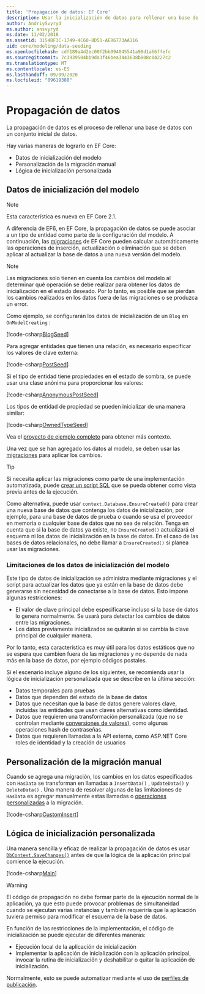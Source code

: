 ```yaml
---
title: 'Propagación de datos: EF Core'
description: Usar la inicialización de datos para rellenar una base de datos con un conjunto inicial de datos mediante Entity Framework Core
author: AndriySvyryd
ms.author: ansvyryd
ms.date: 11/02/2018
ms.assetid: 3154BF3C-1749-4C60-8D51-AE86773AA116
uid: core/modeling/data-seeding
ms.openlocfilehash: cdf189a4d2ec00f2bb094045541a98d1a66ffefc
ms.sourcegitcommit: 7c3939504bb9da3f46bea3443638b808c04227c2
ms.translationtype: MT
ms.contentlocale: es-ES
ms.lasthandoff: 09/09/2020
ms.locfileid: "89619388"
---
```

# <a name="data-seeding"></a>Propagación de datos

La propagación de datos es el proceso de rellenar una base de datos con un conjunto inicial de datos.

Hay varias maneras de lograrlo en EF Core:

* Datos de inicialización del modelo
* Personalización de la migración manual
* Lógica de inicialización personalizada

## <a name="model-seed-data"></a>Datos de inicialización del modelo

> [!NOTE]
> Esta característica es nueva en EF Core 2.1.

A diferencia de EF6, en EF Core, la propagación de datos se puede asociar a un tipo de entidad como parte de la configuración del modelo. A continuación, las [migraciones](xref:core/managing-schemas/migrations/index) de EF Core pueden calcular automáticamente las operaciones de inserción, actualización o eliminación que se deben aplicar al actualizar la base de datos a una nueva versión del modelo.

> [!NOTE]
> Las migraciones solo tienen en cuenta los cambios del modelo al determinar qué operación se debe realizar para obtener los datos de inicialización en el estado deseado. Por lo tanto, es posible que se pierdan los cambios realizados en los datos fuera de las migraciones o se produzca un error.

Como ejemplo, se configurarán los datos de inicialización de un `Blog` en `OnModelCreating` :

[!code-csharp[BlogSeed](../../../samples/core/Modeling/DataSeeding/DataSeedingContext.cs?name=BlogSeed)]

Para agregar entidades que tienen una relación, es necesario especificar los valores de clave externa:

[!code-csharp[PostSeed](../../../samples/core/Modeling/DataSeeding/DataSeedingContext.cs?name=PostSeed)]

Si el tipo de entidad tiene propiedades en el estado de sombra, se puede usar una clase anónima para proporcionar los valores:

[!code-csharp[AnonymousPostSeed](../../../samples/core/Modeling/DataSeeding/DataSeedingContext.cs?name=AnonymousPostSeed)]

Los tipos de entidad de propiedad se pueden inicializar de una manera similar:

[!code-csharp[OwnedTypeSeed](../../../samples/core/Modeling/DataSeeding/DataSeedingContext.cs?name=OwnedTypeSeed)]

Vea el [proyecto de ejemplo completo](https://github.com/dotnet/EntityFramework.Docs/tree/master/samples/core/Modeling/DataSeeding) para obtener más contexto.

Una vez que se han agregado los datos al modelo, se deben usar las [migraciones](xref:core/managing-schemas/migrations/index) para aplicar los cambios.

> [!TIP]
> Si necesita aplicar las migraciones como parte de una implementación automatizada, puede [crear un script SQL](xref:core/managing-schemas/migrations/index#generate-sql-scripts) que se pueda obtener como vista previa antes de la ejecución.

Como alternativa, puede usar `context.Database.EnsureCreated()` para crear una nueva base de datos que contenga los datos de inicialización, por ejemplo, para una base de datos de prueba o cuando se usa el proveedor en memoria o cualquier base de datos que no sea de relación. Tenga en cuenta que si la base de datos ya existe, no `EnsureCreated()` actualizará el esquema ni los datos de inicialización en la base de datos. En el caso de las bases de datos relacionales, no debe llamar a `EnsureCreated()` si planea usar las migraciones.

### <a name="limitations-of-model-seed-data"></a>Limitaciones de los datos de inicialización del modelo

Este tipo de datos de inicialización se administra mediante migraciones y el script para actualizar los datos que ya están en la base de datos debe generarse sin necesidad de conectarse a la base de datos. Esto impone algunas restricciones:

* El valor de clave principal debe especificarse incluso si la base de datos lo genera normalmente. Se usará para detectar los cambios de datos entre las migraciones.
* Los datos previamente inicializados se quitarán si se cambia la clave principal de cualquier manera.

Por lo tanto, esta característica es muy útil para los datos estáticos que no se espera que cambien fuera de las migraciones y no depende de nada más en la base de datos, por ejemplo códigos postales.

Si el escenario incluye alguno de los siguientes, se recomienda usar la lógica de inicialización personalizada que se describe en la última sección:

* Datos temporales para pruebas
* Datos que dependen del estado de la base de datos
* Datos que necesitan que la base de datos genere valores clave, incluidas las entidades que usan claves alternativas como identidad.
* Datos que requieren una transformación personalizada (que no se controlan mediante [conversiones de valores](xref:core/modeling/value-conversions)), como algunas operaciones hash de contraseñas.
* Datos que requieren llamadas a la API externa, como ASP.NET Core roles de identidad y la creación de usuarios

## <a name="manual-migration-customization"></a>Personalización de la migración manual

Cuando se agrega una migración, los cambios en los datos especificados con `HasData` se transforman en llamadas a `InsertData()` , `UpdateData()` y `DeleteData()` . Una manera de resolver algunas de las limitaciones de `HasData` es agregar manualmente estas llamadas o [operaciones personalizadas](xref:core/managing-schemas/migrations/operations) a la migración.

[!code-csharp[CustomInsert](../../../samples/core/Modeling/DataSeeding/Migrations/20181102235626_Initial.cs?name=CustomInsert)]

## <a name="custom-initialization-logic"></a>Lógica de inicialización personalizada

Una manera sencilla y eficaz de realizar la propagación de datos es usar [`DbContext.SaveChanges()`](xref:core/saving/index) antes de que la lógica de la aplicación principal comience la ejecución.

[!code-csharp[Main](../../../samples/core/Modeling/DataSeeding/Program.cs?name=CustomSeeding)]

> [!WARNING]
> El código de propagación no debe formar parte de la ejecución normal de la aplicación, ya que esto puede provocar problemas de simultaneidad cuando se ejecutan varias instancias y también requeriría que la aplicación tuviera permiso para modificar el esquema de la base de datos.

En función de las restricciones de la implementación, el código de inicialización se puede ejecutar de diferentes maneras:

* Ejecución local de la aplicación de inicialización
* Implementar la aplicación de inicialización con la aplicación principal, invocar la rutina de inicialización y deshabilitar o quitar la aplicación de inicialización.

Normalmente, esto se puede automatizar mediante el uso de [perfiles de publicación](/aspnet/core/host-and-deploy/visual-studio-publish-profiles).
